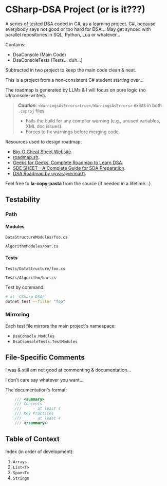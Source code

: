 # CSharp-DSA Project (or is it???)
A series of tested DSA coded in C#, as a learning project.
C#, because everybody says not good or too hard for DSA...
May get synced with parallel repositories in SQL, Python, Lua or whatever...

Contains:
- DsaConsole (Main Code)
- DsaConsoleTests (Tests... duh...)

Subtracted in two project to keep the main code clean & neat.

This is a project from a non-consistent C# student starting over...

The roadmap is generated by LLMs & I will focus on pure logic (no UI/console-writes).

> _**Caution**_: `<WarningsAsErrors>true</WarningsAsErrors>` exists in both `.csproj` files.
> - Fails the build for any compiler warning (e.g., unused variables, XML doc issues).
> - Forces to fix warnings before merging code.

Resources used to design roadmap:
- [Big-O Cheat Sheet Website](https://www.bigocheatsheet.com/).
- [roadmap.sh](https://roadmap.sh/datastructures-and-algorithms).
- [Geeks for Geeks: Complete Roadmap to Learn DSA](https://www.geeksforgeeks.org/complete-roadmap-to-learn-dsa-from-scratch/).
- [SDE SHEET - A Complete Guide for SDA Preparation](https://www.geeksforgeeks.org/sde-sheet-a-complete-guide-for-sde-preparation/).
- [DSA Roadmap by uyvarajverma01](https://github.com/yuvrajverma01/Data-Structures-And-Algorithms-Roadmap).

Feel free to **la-copy-pasta** from the source (if needed in a lifetime...)

## Testability
### Path
#### Modules

`DataStructureModules/foo.cs`

`AlgorithmModules/bar.cs`

#### Tests

`Tests/DataStructure/foo.cs`

`Tests/Algorithm/bar.cs`

Test by command:
```bash
# at `CSharp-DSA/`
dotnet test --filter "foo"
```

### Mirroring

Each test file mirrors the main project's namespace:
- `DsaConsole.Modules`
- `DsaCsonsoleTests.TestModules`

## File-Specific Comments
I was & still am not good at commenting & documentation... 

I don't care say whatever you want...

The documentation's format:
```cs
    /// <summary>
    /// Concepts
    ///     - at least 4
    /// Key Practices
    ///     - at least 4
    /// </summary>
```

## Table of Context

Index (in order of development):
1. `Arrays`
2. `List<T>`
3. `Span<T>`
4. `Strings`

